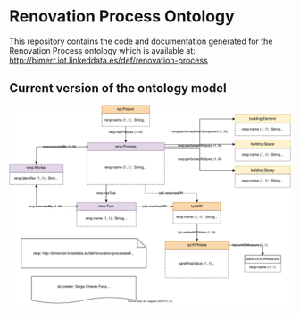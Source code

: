 # Renovation Process Ontology
This repository contains the code and documentation generated for the Renovation Process ontology which is available at:
http://bimerr.iot.linkeddata.es/def/renovation-process

## Current version of the ontology model
![Current version of the model](https://github.com/oeg-upm/bimerr-renovation-process/blob/main/diagrams/diagram.svg "Renovation Process model")
